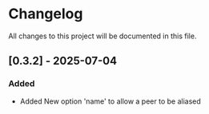 # Changelog

All changes to this project will be documented in this file.

## [0.3.2] - 2025-07-04

### Added
- Added New option 'name' to allow a peer to be aliased
